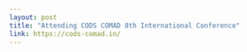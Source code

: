 ```yaml
---
layout: post
title: "Attending CODS COMAD 8th International Conference"
link: https://cods-comad.in/
---
```

